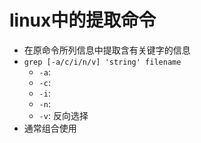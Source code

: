 # linux中的提取命令

- 在原命令所列信息中提取含有关键字的信息
- `grep [-a/c/i/n/v] 'string' filename`
  - `-a`:
  - `-c`:
  - `-i`:
  - `-n`:
  - `-v`: 反向选择
- 通常组合使用
